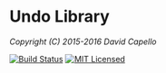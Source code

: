 # Undo Library
*Copyright (C) 2015-2016 David Capello*

[![Build Status](https://travis-ci.org/aseprite/undo.svg)](https://travis-ci.org/aseprite/undo)
[![MIT Licensed](https://img.shields.io/badge/license-MIT-blue.svg)](LICENSE.txt)
